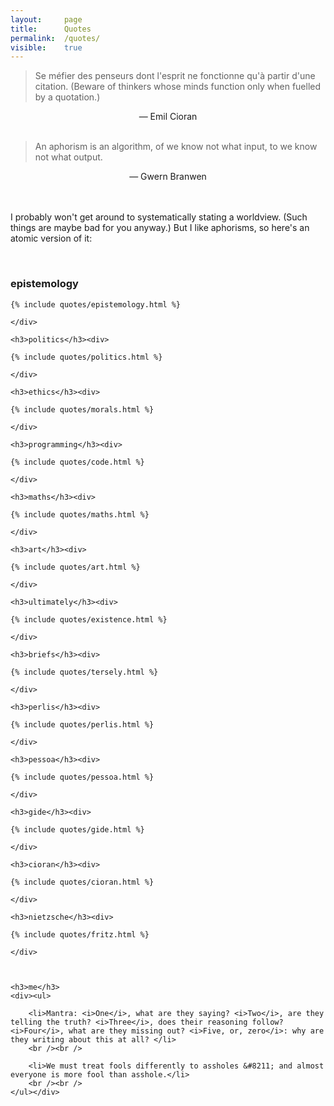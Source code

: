 ```yaml
---
layout: 	page
title: 		Quotes
permalink: 	/quotes/
visible:	true
---
```


> Se méfier des penseurs dont l'esprit ne fonctionne qu'à partir d'une citation.
(Beware of thinkers whose minds function only when fuelled by a quotation.)

<div align="center">— Emil Cioran</div><br>

> An aphorism is an algorithm, of we know not what input,
to we know not what output.

<div align="center">— Gwern Branwen</div><br>

<br>

I probably won't get around to systematically stating a worldview. (Such things are maybe bad for you anyway.) But I like aphorisms, so here's an atomic version of it:

<br>

<div class="accordion">
	<h3>epistemology</h3><div>

	{% include quotes/epistemology.html %}

	</div>
	
	<h3>politics</h3><div>

	{% include quotes/politics.html %}

	</div>
	
	<h3>ethics</h3><div>

	{% include quotes/morals.html %}

	</div>

	<h3>programming</h3><div>

	{% include quotes/code.html %}

	</div>
	
	<h3>maths</h3><div>

	{% include quotes/maths.html %}

	</div>

	<h3>art</h3><div>
	
	{% include quotes/art.html %}

	</div>
	
	<h3>ultimately</h3><div>

	{% include quotes/existence.html %}
	
	</div>
	
	<h3>briefs</h3><div>

	{% include quotes/tersely.html %}
	
	</div>
	
	<h3>perlis</h3><div>

	{% include quotes/perlis.html %}

	</div>

	<h3>pessoa</h3><div>

	{% include quotes/pessoa.html %}

	</div>

	<h3>gide</h3><div>

	{% include quotes/gide.html %}

	</div>

	<h3>cioran</h3><div>

	{% include quotes/cioran.html %}

	</div>

	<h3>nietzsche</h3><div>

	{% include quotes/fritz.html %}

	</div>



	<h3>me</h3>
	<div><ul>

		<li>Mantra: <i>One</i>, what are they saying? <i>Two</i>, are they telling the truth? <i>Three</i>, does their reasoning follow? <i>Four</i>, what are they missing out? <i>Five, or, zero</i>: why are they writing about this at all? </li>
		<br /><br />

		<li>We must treat fools differently to assholes &#8211; and almost everyone is more fool than asshole.</li>
		<br /><br />
	</ul></div>

</div>
